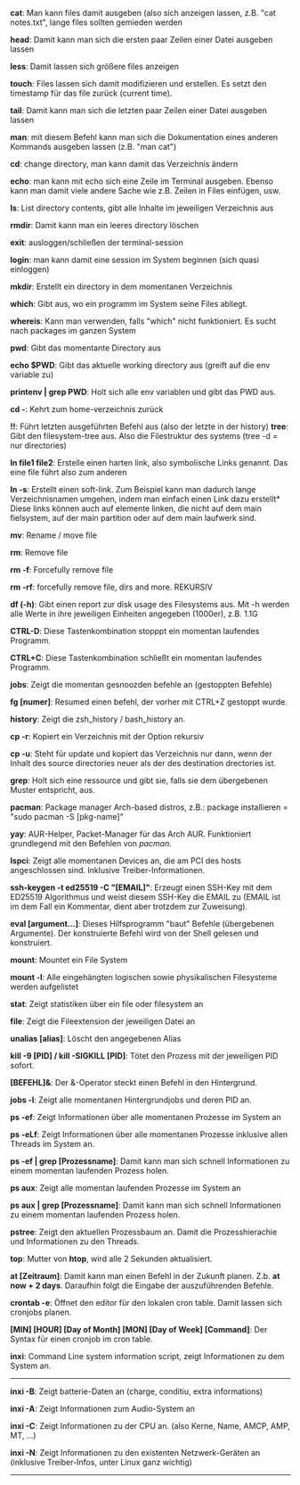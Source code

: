 **cat**: Man kann files damit ausgeben (also sich anzeigen lassen, z.B. "cat notes.txt", lange files sollten gemieden werden

**head**: Damit kann man sich die ersten paar Zeilen einer Datei ausgeben lassen

**less**: Damit lassen sich größere files anzeigen

**touch**: Files lassen sich damit modifizieren und erstellen. Es setzt den timestamp für das file zurück (current time).

**tail**: Damit kann man sich die letzten paar Zeilen einer Datei ausgeben lassen

**man**: mit diesem Befehl kann man sich die Dokumentation eines anderen Kommands ausgeben lassen (z.B. "man cat")

**cd**: change directory, man kann damit das Verzeichnis ändern

**echo**: man kann mit echo sich eine Zeile im Terminal ausgeben. Ebenso kann man damit viele andere Sache wie z.B.
Zeilen in Files einfügen, usw.

**ls**: List directory contents, gibt alle Inhalte im jeweiligen Verzeichnis aus

**rmdir**: Damit kann man ein leeres directory löschen

**exit**: ausloggen/schließen der terminal-session

**login**: man kann damit eine session im System beginnen (sich quasi einloggen)

**mkdir**: Erstellt ein directory in dem momentanen Verzeichnis    

**which**: Gibt aus, wo ein programm im System seine Files abliegt.

**whereis**: Kann man verwenden, falls "which" nicht funktioniert. Es sucht nach packages im ganzen System

**pwd**: Gibt das momentante Directory aus  

**echo $PWD**: Gibt das aktuelle working directory aus (greift auf die env variable zu)

**printenv | grep PWD**: Holt sich alle env variablen und gibt das PWD aus.

**cd -**: Kehrt zum home-verzeichnis zurück 

**!!**: Führt letzten ausgeführten Befehl aus (also der letzte in der history)
**tree**: Gibt den filesystem-tree aus. Also die Filestruktur des systems (tree -d = nur directories)

**ln file1 file2**: Erstelle einen harten link, also symbolische Links genannt. Das eine file führt also zum anderen

**ln -s**: Erstellt einen soft-link. Zum Beispiel kann man dadurch lange Verzeichnisnamen umgehen, indem 
man einfach einen Link dazu erstellt* Diese links können auch auf elemente linken, die nicht auf dem 
main fielsystem, auf der main partition oder auf dem main laufwerk sind.

**mv**: Rename / move file

**rm**: Remove file 

**rm -f**: Forcefully remove file

**rm -rf**: forcefully remove file, dirs and more. REKURSIV

**df (-h)**: Gibt einen report zur disk usage des Filesystems aus. Mit -h werden alle Werte in ihre jeweiligen Einheiten
angegeben (1000er), z.B. 1.1G  

**CTRL-D**: Diese Tastenkombination stopppt ein momentan laufendes Programm.

**CTRL+C**: Diese Tastenkombination schließt ein momentan laufendes Programm.

**jobs**: Zeigt die momentan gesnoozden befehle an (gestoppten Befehle)

**fg [numer]**: Resumed einen befehl, der vorher mit CTRL+Z gestoppt wurde.

**history**: Zeigt die zsh_history / bash_history an.

**cp -r**: Kopiert ein Verzeichnis mit der Option rekursiv

**cp -u**: Steht für update und kopiert das Verzeichnis nur dann, wenn der Inhalt des source directories neuer als der des destination drectories ist.

**grep**: Holt sich eine ressource und gibt sie, falls sie dem übergebenen Muster entspricht, aus.

**pacman**: Package manager Arch-based distros, z.B.: package installieren = "sudo pacman -S [pkg-name]"

**yay**: AUR-Helper, Packet-Manager für das Arch AUR. Funktioniert grundlegend mit den Befehlen von *pacman*.

**lspci**: Zeigt alle momentanen Devices an, die am PCI des hosts angeschlossen sind. Inklusive Treiber-Informationen.

**ssh-keygen -t ed25519 -C "[EMAIL]"**: Erzeugt einen SSH-Key mit dem ED25519 Algorithmus und weist diesem SSH-Key die EMAIL zu (EMAIL ist im dem Fall ein Kommentar, dient aber trotzdem zur Zuweisung).

**eval [argument...]**: Dieses Hilfsprogramm "baut" Befehle (übergebenen Argumente). Der konstruierte Befehl wird von der Shell gelesen und konstruiert.

**mount**: Mountet ein File System

**mount -l**: Alle eingehängten logischen sowie physikalischen Filesysteme werden aufgelistet

**stat**: Zeigt statistiken über ein file oder filesystem an

**file**: Zeigt die Fileextension der jeweiligen Datei an

**unalias [alias]**: Löscht den angegebenen Alias

**kill -9 [PID] / kill -SIGKILL [PID]**: Tötet den Prozess mit der jeweiligen PID sofort.

**[BEFEHL]&**: Der &-Operator steckt einen Befehl in den Hintergrund.

**jobs -l**: Zeigt alle momentanen Hintergrundjobs und deren PID an.

**ps -ef**: Zeigt Informationen über alle momentanen Prozesse im System an

**ps -eLf**: Zeigt Informationen über alle momentanen Prozesse inklusive allen Threads im System an.

**ps -ef | grep [Prozessname]**: Damit kann man sich schnell Informationen zu einem momentan laufenden Prozess holen.

**ps aux**: Zeigt alle momentan laufenden Prozesse im System an

**ps aux | grep [Prozessname]**: Damit kann man sich schnell Informationen zu einem momentan laufenden Prozess holen.

**pstree**: Zeigt den aktuellen Prozessbaum an. Damit die Prozesshierachie und Informationen zu den Threads.

**top**: Mutter von **htop**, wird alle 2 Sekunden aktualisiert.

**at [Zeitraum]**: Damit kann man einen Befehl in der Zukunft planen. Z.b. **at now + 2 days**. Daraufhin folgt die Eingabe der auszuführenden Befehle.

**crontab -e**: Öffnet den editor für den lokalen cron table. Damit lassen sich cronjobs planen.

**[MIN] [HOUR] [Day of Month] [MON] [Day of Week] [Command]**: Der Syntax für einen cronjob im cron table.

**inxi**: Command Line system information script, zeigt Informationen zu dem System an.

---

**inxi -B**: Zeigt batterie-Daten an (charge, conditiu, extra informations)

**inxi -A**: Zeigt Informationen zum Audio-System an

**inxi -C**: Zeigt Informationen zu der CPU an. (also Kerne, Name, AMCP, AMP, MT, ...)

**inxi -N**: Zeigt Informationen zu den existenten Netzwerk-Geräten an (inklusive Treiber-Infos, unter Linux ganz wichtig)

---
